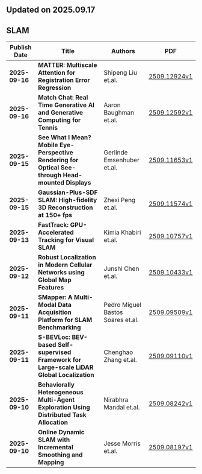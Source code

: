 ## Updated on 2025.09.17

## SLAM

|Publish Date|Title|Authors|PDF|
|---|---|---|---|
|**2025-09-16**|**MATTER: Multiscale Attention for Registration Error Regression**|Shipeng Liu et.al.|[2509.12924v1](http://arxiv.org/abs/2509.12924v1)|
|**2025-09-16**|**Match Chat: Real Time Generative AI and Generative Computing for Tennis**|Aaron Baughman et.al.|[2509.12592v1](http://arxiv.org/abs/2509.12592v1)|
|**2025-09-15**|**See What I Mean? Mobile Eye-Perspective Rendering for Optical See-through Head-mounted Displays**|Gerlinde Emsenhuber et.al.|[2509.11653v1](http://arxiv.org/abs/2509.11653v1)|
|**2025-09-15**|**Gaussian-Plus-SDF SLAM: High-fidelity 3D Reconstruction at 150+ fps**|Zhexi Peng et.al.|[2509.11574v1](http://arxiv.org/abs/2509.11574v1)|
|**2025-09-13**|**FastTrack: GPU-Accelerated Tracking for Visual SLAM**|Kimia Khabiri et.al.|[2509.10757v1](http://arxiv.org/abs/2509.10757v1)|
|**2025-09-12**|**Robust Localization in Modern Cellular Networks using Global Map Features**|Junshi Chen et.al.|[2509.10433v1](http://arxiv.org/abs/2509.10433v1)|
|**2025-09-11**|**SMapper: A Multi-Modal Data Acquisition Platform for SLAM Benchmarking**|Pedro Miguel Bastos Soares et.al.|[2509.09509v1](http://arxiv.org/abs/2509.09509v1)|
|**2025-09-11**|**S-BEVLoc: BEV-based Self-supervised Framework for Large-scale LiDAR Global Localization**|Chenghao Zhang et.al.|[2509.09110v1](http://arxiv.org/abs/2509.09110v1)|
|**2025-09-10**|**Behaviorally Heterogeneous Multi-Agent Exploration Using Distributed Task Allocation**|Nirabhra Mandal et.al.|[2509.08242v1](http://arxiv.org/abs/2509.08242v1)|
|**2025-09-10**|**Online Dynamic SLAM with Incremental Smoothing and Mapping**|Jesse Morris et.al.|[2509.08197v1](http://arxiv.org/abs/2509.08197v1)|

